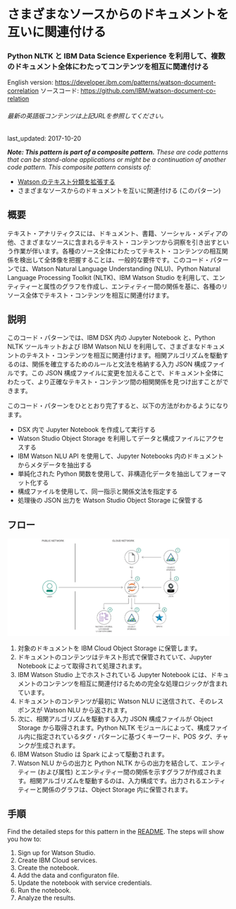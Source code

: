 # さまざまなソースからのドキュメントを互いに関連付ける

### Python NLTK と IBM Data Science Experience を利用して、複数のドキュメント全体にわたってコンテンツを相互に関連付ける

English version: https://developer.ibm.com/patterns/watson-document-correlation
  ソースコード: https://github.com/IBM/watson-document-co-relation

###### 最新の英語版コンテンツは上記URLを参照してください。
last_updated: 2017-10-20

 
_**Note: This pattern is part of a composite pattern.** These are code patterns that can be stand-alone applications or might be a continuation of another code pattern. This composite pattern consists of:_

* [Watson のテキスト分類を拡張する](https://developer.ibm.com/jp/patterns/extend-watson-text-classification/)
* さまざまなソースからのドキュメントを互いに関連付ける (このパターン)

## 概要

テキスト・アナリティクスには、ドキュメント、書籍、ソーシャル・メディアの他、さまざまなソースに含まれるテキスト・コンテンツから洞察を引き出すという作業が伴います。各種のソース全体にわたってテキスト・コンテンツの相互関係を検出して全体像を把握することは、一般的な要件です。このコード・パターンでは、Watson Natural Language Understanding (NLU)、Python Natural Language Processing Toolkit (NLTK)、IBM Watson Studio を利用して、エンティティーと属性のグラフを作成し、エンティティー間の関係を基に、各種のリソース全体でテキスト・コンテンツを相互に関連付けます。

## 説明

このコード・パターンでは、IBM DSX 内の Jupyter Notebook と、Python NLTK ツールキットおよび IBM Watson NLU を利用して、さまざまなドキュメントのテキスト・コンテンツを相互に関連付けます。相関アルゴリズムを駆動するのは、関係を確立するためのルールと文法を格納する入力 JSON 構成ファイルです。この JSON 構成ファイルに変更を加えることで、ドキュメント全体にわたって、より正確なテキスト・コンテンツ間の相関関係を見つけ出すことができます。

このコード・パターンをひととおり完了すると、以下の方法がわかるようになります。

* DSX 内で Jupyter Notebook を作成して実行する
* Watson Studio Object Storage を利用してデータと構成ファイルにアクセスする
* IBM Watson NLU API を使用して、Jupyter Notebooks 内のドキュメントからメタデータを抽出する
* 単純化された Python 関数を使用して、非構造化データを抽出してフォーマット化する
* 構成ファイルを使用して、同一指示と関係文法を指定する
* 処理後の JSON 出力を Watson Studio Object Storage に保管する

## フロー

![フロー](./images/document-correlation-arch.png)

1. 対象のドキュメントを IBM Cloud Object Storage に保管します。
2. ドキュメントのコンテンツはテキスト形式で保管されていて、Jupyter Notebook によって取得されて処理されます。
3. IBM Watson Studio 上でホストされている Jupyter Notebook には、ドキュメントのコンテンツを相互に関連付けるための完全な処理ロジックが含まれています。
4. ドキュメントのコンテンツが最初に Watson NLU に送信されて、そのレスポンスが Watson NLU から返されます。
5. 次に、相関アルゴリズムを駆動する入力 JSON 構成ファイルが Object Storage から取得されます。Python NLTK モジュールによって、構成ファイル内に指定されているタグ・パターンに基づくキーワード、POS タグ、チャンクが生成されます。
6. IBM Watson Studio は Spark によって駆動されます。
7. Watson NLU からの出力と Python NLTK からの出力を結合して、エンティティー (および属性) とエンティティー間の関係を示すグラフが作成されます。相関アルゴリズムを駆動するのは、入力構成です。出力されるエンティティーと関係のグラフは、Object Storage 内に保管されます。

## 手順

Find the detailed steps for this pattern in the [README](https://github.com/IBM/watson-document-co-relation/blob/master/README.md). The steps will show you how to:

1. Sign up for Watson Studio.
2. Create IBM Cloud services.
3. Create the notebook.
4. Add the data and configuraton file.
5. Update the notebook with service credentials.
6. Run the notebook.
7. Analyze the results.

